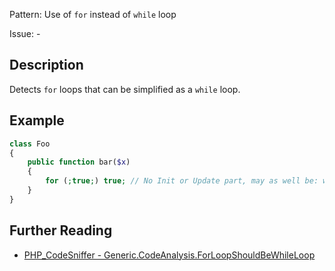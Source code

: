 Pattern: Use of `for` instead of `while` loop

Issue: -

## Description

Detects `for` loops that can be simplified as a `while` loop.

## Example

``` php
class Foo
{
    public function bar($x)
    {
        for (;true;) true; // No Init or Update part, may as well be: while (true)
    }
}
```

## Further Reading

* [PHP_CodeSniffer - Generic.CodeAnalysis.ForLoopShouldBeWhileLoop](https://github.com/squizlabs/PHP_CodeSniffer/blob/master/src/Standards/Generic/Sniffs/CodeAnalysis/ForLoopShouldBeWhileLoopSniff.php)